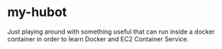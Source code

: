 # my-hubot 

Just playing around with something useful that can run inside a docker container in order to learn Docker and EC2 Container Service.
